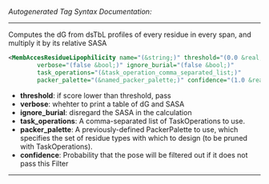 <!-- THIS IS AN AUTOGENERATED FILE: Don't edit it directly, instead change the schema definition in the code itself. -->

_Autogenerated Tag Syntax Documentation:_

---
Computes the dG from dsTbL profiles of every residue in every span, and multiply it by its relative SASA

```xml
<MembAccesResidueLipophilicity name="(&string;)" threshold="(0.0 &real;)"
        verbose="(false &bool;)" ignore_burial="(false &bool;)"
        task_operations="(&task_operation_comma_separated_list;)"
        packer_palette="(&named_packer_palette;)" confidence="(1.0 &real;)" />
```

-   **threshold**: if score lower than threshold, pass
-   **verbose**: whehter to print a table of dG and SASA
-   **ignore_burial**: disregard the SASA in the calculation
-   **task_operations**: A comma-separated list of TaskOperations to use.
-   **packer_palette**: A previously-defined PackerPalette to use, which specifies the set of residue types with which to design (to be pruned with TaskOperations).
-   **confidence**: Probability that the pose will be filtered out if it does not pass this Filter

---
